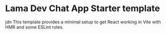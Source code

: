 # Lama Dev Chat App Starter template
jdn
This template provides a minimal setup to get React working in Vite with HMR and some ESLint rules.
